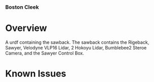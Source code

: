 ### Boston Cleek

# Overview
A urdf containing the sawback. The sawback contains the Rigeback, Sawyer, Velodyne VLP16 Lidar, 2 Hokoyu Lidar, Bumblebee2 Steroe Camera, and the Sawyer Control Box.


# Known Issues

